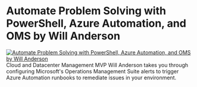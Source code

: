 ﻿# Automate Problem Solving with PowerShell, Azure Automation, and OMS by Will Anderson

[![Automate Problem Solving with PowerShell, Azure Automation, and OMS by Will Anderson](https://i4.ytimg.com/vi/Gd6vV3Qn9KA/hqdefault.jpg "Automate Problem Solving with PowerShell, Azure Automation, and OMS by Will Anderson")](https://www.youtube.com/watch?v=Gd6vV3Qn9KA)
Cloud and Datacenter Management MVP Will Anderson takes you through configuring Microsoft's Operations Management Suite alerts to trigger Azure Automation runbooks to remediate issues in your environment.


